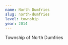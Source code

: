 ```yaml
---
name: North Dumfries
slug: north-dumfries
level: township
year: 2014
---
```

Township of North Dumfries
